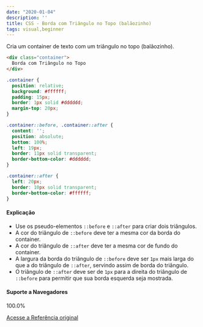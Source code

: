 ```yaml
---
date: "2020-01-04"
description: ''
title: CSS - Borda com Triângulo no Topo (balãozinho)
tags: visual,beginner
---
```


Cria um container de texto com um triângulo no topo (balãozinho).

```html
<div class="container">
  Borda com Triângulo no Topo
</div>
```

```css
.container {
  position: relative;
  background: #ffffff;
  padding: 15px;
  border: 1px solid #dddddd;
  margin-top: 20px;
}

.container::before, .container::after {
  content: '';
  position: absolute;
  bottom: 100%;
  left: 19px;
  border: 11px solid transparent;
  border-bottom-color: #dddddd;
}

.container::after {
  left: 20px;
  border: 10px solid transparent;
  border-bottom-color: #ffffff;
}
```

#### Explicação

- Use os pseudo-elementos `::before` e `::after` para criar dois triângulos.
- A cor do triângulo de `::before` deve ter a mesma cor da borda do container.
- A cor do triângulo de `::after` deve ter a mesma cor de fundo do container.
- A largura da borda do triângulo de `::before` deve ser `1px` mais larga do que a do triângulo de `::after`, servindo assim de borda do triângulo.
- O triângulo de `::after` deve ser de `1px` para a direita do triângulo de `::before` para permitir que sua borda esquerda seja mostrada.

#### Suporte a Navegadores

100.0%

[Acesse a Referência original](http://github.com/30-seconds/)
